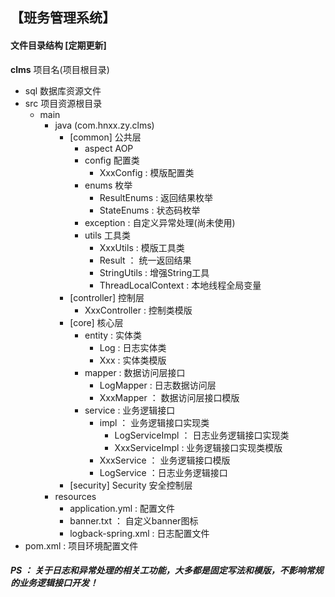 ## 【班务管理系统】

#### 文件目录结构 [定期更新]
**clms** 项目名(项目根目录)
   * sql 数据库资源文件
   * src 项目资源根目录
       * main
           * java (com.hnxx.zy.clms)
               * [common] 公共层
                   * aspect AOP
                   * config 配置类
                       * XxxConfig : 模版配置类
                   * enums 枚举
                       * ResultEnums : 返回结果枚举
                       * StateEnums : 状态码枚举
                   * exception : 自定义异常处理(尚未使用)
                   * utils 工具类
                       * XxxUtils  : 模版工具类
                       * Result ： 统一返回结果
                       * StringUtils : 增强String工具
                       * ThreadLocalContext : 本地线程全局变量
               * [controller] 控制层
                   * XxxController : 控制类模版
               * [core] 核心层
                   * entity : 实体类
                       * Log : 日志实体类
                       * Xxx : 实体类模版
                   * mapper : 数据访问层接口
                       * LogMapper : 日志数据访问层
                       * XxxMapper ： 数据访问层接口模版
                   * service : 业务逻辑接口
                       * impl ： 业务逻辑接口实现类
                           * LogServiceImpl ： 日志业务逻辑接口实现类
                           * XxxServiceImpl : 业务逻辑接口实现类模版
                       * XxxService ： 业务逻辑接口模版
                       * LogService ：日志业务逻辑接口
               * [security] Security 安全控制层
           * resources
               * application.yml : 配置文件
               * banner.txt ： 自定义banner图标
               * logback-spring.xml : 日志配置文件
   * pom.xml : 项目环境配置文件  
   
   #### ***PS ： 关于日志和异常处理的相关工功能，大多都是固定写法和模版，不影响常规的业务逻辑接口开发！***         
